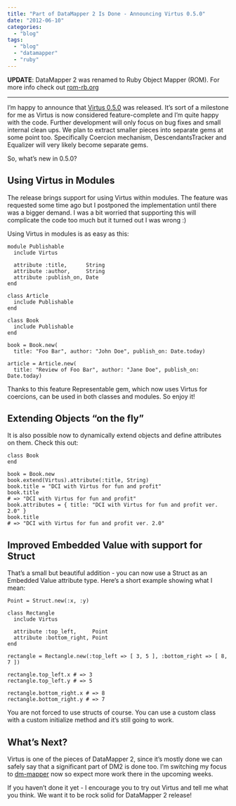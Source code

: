 ```yaml
---
title: "Part of DataMapper 2 Is Done - Announcing Virtus 0.5.0"
date: "2012-06-10"
categories: 
  - "blog"
tags: 
  - "blog"
  - "datamapper"
  - "ruby"
---
```


**UPDATE**: DataMapper 2 was renamed to Ruby Object Mapper (ROM). For more info check out [rom-rb.org](http://rom-rb.org/)

* * *

I’m happy to announce that [Virtus 0.5.0](https://rubygems.org/gems/virtus) was released. It’s sort of a milestone for me as Virtus is now considered feature-complete and I’m quite happy with the code. Further development will only focus on bug fixes and small internal clean ups. We plan to extract smaller pieces into separate gems at some point too. Specifically Coercion mechanism, DescendantsTracker and Equalizer will very likely become separate gems.

So, what’s new in 0.5.0?

## Using Virtus in Modules

The release brings support for using Virtus within modules. The feature was requested some time ago but I postponed the implementation until there was a bigger demand. I was a bit worried that supporting this will complicate the code too much but it turned out I was wrong :)

Using Virtus in modules is as easy as this:

```generic
module Publishable
  include Virtus

  attribute :title,      String
  attribute :author,     String
  attribute :publish_on, Date
end

class Article
  include Publishable
end

class Book
  include Publishable
end

book = Book.new(
  title: "Foo Bar", author: "John Doe", publish_on: Date.today)

article = Article.new(
  title: "Review of Foo Bar", author: "Jane Doe", publish_on: Date.today)

```

Thanks to this feature Representable gem, which now uses Virtus for coercions, can be used in both classes and modules. So enjoy it!

## Extending Objects “on the fly”

It is also possible now to dynamically extend objects and define attributes on them. Check this out:

```generic
class Book
end

book = Book.new
book.extend(Virtus).attribute(:title, String)
book.title = "DCI with Virtus for fun and profit"
book.title
# => "DCI with Virtus for fun and profit"
book.attributes = { title: "DCI with Virtus for fun and profit ver. 2.0" }
book.title
# => "DCI with Virtus for fun and profit ver. 2.0"

```

## Improved Embedded Value with support for Struct

That’s a small but beautiful addition - you can now use a Struct as an Embedded Value attribute type. Here’s a short example showing what I mean:

```generic
Point = Struct.new(:x, :y)

class Rectangle
  include Virtus

  attribute :top_left,     Point
  attribute :bottom_right, Point
end

rectangle = Rectangle.new(:top_left => [ 3, 5 ], :bottom_right => [ 8, 7 ])

rectangle.top_left.x # => 3
rectangle.top_left.y # => 5

rectangle.bottom_right.x # => 8
rectangle.bottom_right.y # => 7

```

You are not forced to use structs of course. You can use a custom class with a custom initialize method and it’s still going to work.

## What’s Next?

Virtus is one of the pieces of DataMapper 2, since it’s mostly done we can safely say that a significant part of DM2 is done too. I’m switching my focus to [dm-mapper](https://github.com/solnic/dm-mapper) now so expect more work there in the upcoming weeks.

If you haven’t done it yet - I encourage you to try out Virtus and tell me what you think. We want it to be rock solid for DataMapper 2 release!
